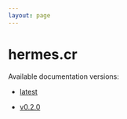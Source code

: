 ```yaml
---
layout: page
---
```

# hermes.cr

Available documentation versions:

- [latest](./latest)

- [v0.2.0](./v0.2.0)

  
